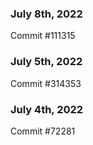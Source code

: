 ### July 8th, 2022

Commit #111315

### July 5th, 2022

Commit #314353


### July 4th, 2022

Commit #72281
